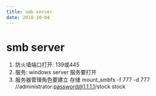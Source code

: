 ```yaml
---
title: smb server
date: 2018-10-04
---
```

# smb server
1. 防火墙端口打开: 139或445
2. 服务: windows server 服务要打开
3. 服务器管理角色要建立 存储
mount_smbfs -f 777 -d 777 //administrator:password@1.1.1.1/stock stock